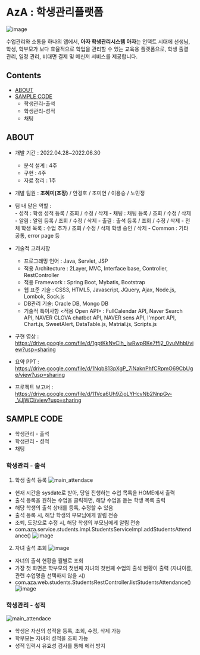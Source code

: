 # AzA : 학생관리플랫폼
![image](https://user-images.githubusercontent.com/85826542/177026070-9ca11667-ca04-4ade-aa95-075a42c1e1be.png)

수업관리와 소통을 하나의 앱에서, **아자 학생관리시스템**
**아자**는 언택트 시대에 선생님, 학생, 학부모가 보다 효율적으로 학업을 관리할 수 있는 교육용 플랫폼으로, 학생 출결 관리, 일정 관리, 비대면 결제 및 메신저 서비스를 제공합니다.

## Contents

-   [ABOUT](https://github.com/heaming/aza#ABOUT)
-   [SAMPLE CODE](https://github.com/heaming/aza#sample-code)
	- 학생관리-출석
	- 학생관리-성적
	- 채팅

## ABOUT

* 개발 기간 : 2022.04.28~2022.06.30
	* 분석 설계 : 4주
	* 구현 : 4주
	* 자료 정리 : 1주
* 개발 팀원 : **조혜미(조장)** / 안경호 / 조미연 / 이용승 / 노민정
* 팀 내 맡은 역할 :   
		- 성적 : 
			학생 성적 등록 / 조회 / 수정 / 삭제
		- 채팅 :
			채팅 등록 / 조회 / 수정 / 삭제 
		- 알림 :
			알림 등록 / 조회 / 수정 / 삭제
		- 출결 :
			출석 등록 / 조회 / 수정 / 삭제
		- 전체 학생 목록 :
			수업 추가 / 조회 / 수정 / 삭제
			학생 승인 / 삭제
		- Common :
			기타 공통, error page 등
* 기술적 고려사항
	* 프로그래밍 언어 :
		Java, Servlet, JSP
	* 적용 Architecture :
		2Layer, MVC, Interface base, Controller, RestController
	* 적용 Framework : 
		Spring Boot, Mybatis, Bootstrap
	* 웹 표준 기술 :
		CSS3, HTML5, Javascript, JQuery, Ajax, Node.js, Lombok, Sock.js
	* DB관리 기술:
		Oracle DB, Mongo DB
	* 기술적 특이사항 <적용 Open API> :
		FullCalendar API, Naver Search API, NAVER CLOVA chatbot API, NAVER sens API, I'mport API, Chart.js, SweetAlert, DataTable.js, Matrial.js, Scripts.js
	
* 구현 영상 : https://drive.google.com/file/d/1gptKkNvCIh_jwRwpRKe7ffj2_0yuMhbI/view?usp=sharing
* 요약 PPT : 
https://drive.google.com/file/d/1Nqb813pXgP_7iNaknPhfCRpmO69CbUge/view?usp=sharing
* 프로젝트 보고서 :
https://drive.google.com/file/d/11Vca6Uh9ZjoLYHcvNb2NnpGv-_VJjWCl/view?usp=sharing

## SAMPLE CODE
* 학생관리 - 출석
* 학생관리 - 성적
* 채팅

### 학생관리 - 출석

1. 학생 출석 등록
![main_attendace](https://user-images.githubusercontent.com/85826542/177026047-e739b864-4c98-4d28-a9a2-3be7c92c85f8.gif)
* 현재 시간을 sysdate로 받아, 당일 진행하는 수업 목록을 HOME에서 출력
* 출석 등록을 원하는 수업을 클릭하면, 해당 수업을 듣는 학생 목록 출력
* 해당 학생의 출석 상태를 등록, 수정할 수 있음
* 출석 등록 시, 해당 학생의 부모님에게 알림 전송
* 조퇴, 도망으로 수정 시, 해당 학생의 부모님에게 알림 전송
* com.aza.service.students.impl.StudentsServiceImpl.addStudentsAttendance()
	![image](https://user-images.githubusercontent.com/85826542/177026292-dc7cfe59-6726-4194-a482-624194795301.png)

2. 자녀 출석 조회
![image](https://user-images.githubusercontent.com/85826542/177026978-64e6592a-f2c6-4f9a-8b85-62276132ef75.png)
* 자녀의 출석 현황을 월별로 조회
* 가장 첫 화면은 학부모의 첫번째 자녀의 첫번째 수업의 출석 현황이 출력 (자녀이름, 관련 수업명을 선택하지 않을 시) 
* com.aza.web.students.StudentsRestController.listStudentsAttendance()
	![image](https://user-images.githubusercontent.com/85826542/177027170-c26e036c-17a2-4fa9-8d86-2feb0af29486.png)
	
	
### 학생관리 - 성적
![main_attendace](https://user-images.githubusercontent.com/85826542/177027403-609b6782-ed3a-45d5-a48f-d13422840ab6.gif)
* 학생은 자신의 성적을 등록, 조회, 수정, 삭제 가능
* 학부모는 자녀의 성적을 조회 가능
* 성적 입력시 유효성 검사를 통해 에러 방지
	

